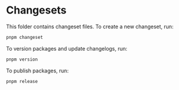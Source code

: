 # Changesets

This folder contains changeset files. To create a new changeset, run:

```bash
pnpm changeset
```

To version packages and update changelogs, run:

```bash
pnpm version
```

To publish packages, run:

```bash
pnpm release
```
